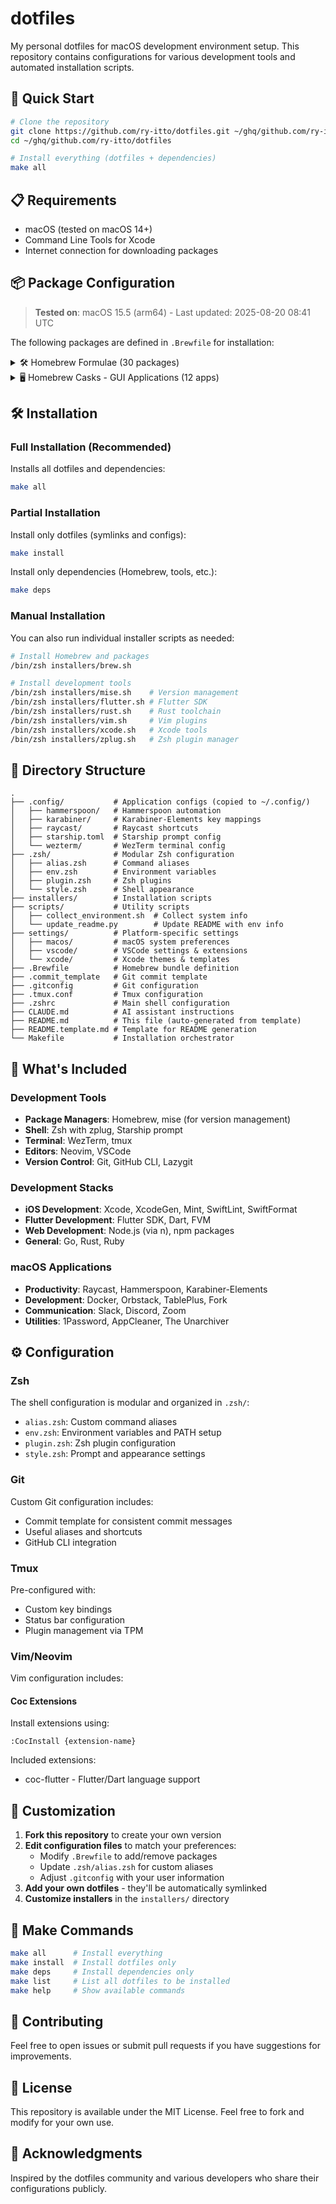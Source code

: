 # dotfiles

My personal dotfiles for macOS development environment setup. This repository contains configurations for various development tools and automated installation scripts.

## 🚀 Quick Start

```bash
# Clone the repository
git clone https://github.com/ry-itto/dotfiles.git ~/ghq/github.com/ry-itto/dotfiles
cd ~/ghq/github.com/ry-itto/dotfiles

# Install everything (dotfiles + dependencies)
make all
```

## 📋 Requirements

- macOS (tested on macOS 14+)
- Command Line Tools for Xcode
- Internet connection for downloading packages

<!-- START ENVIRONMENT INFO -->
## 📦 Package Configuration

> **Tested on**: macOS 15.5 (arm64) - Last updated: 2025-08-20 08:41 UTC

The following packages are defined in `.Brewfile` for installation:

<details>
<summary>🛠️ Homebrew Formulae (30 packages)</summary>


**zsh関係**

- `zsh` - Z shell - Modern shell with advanced features
- `zplug` - Zsh plugin manager

**iOS**

- `xcodegen` - Generate Xcode projects from spec files
- `xcbeautify` - Xcode build output formatter

**Flutter**

- `usbmuxd` - USB multiplexing daemon for iOS devices
- `libimobiledevice` (latest development version) - iOS device communication library
- `ideviceinstaller` - Manage iOS apps from command line
- `ios-deploy` - Install and debug iOS apps from command line

**MCP**

- `uv` - Fast Python package installer and resolver

**ツール**

- `ag` - The Silver Searcher - Fast code searching
- `gh` - GitHub CLI
- `ghq` - Git repository organizer
- `fzf` - Fuzzy finder for command line
- `jq` - JSON processor
- `tig` - Text-mode interface for git
- `tree` - Display directory tree structure
- `nkf` - Network Kanji Filter - Character encoding converter
- `git` - Distributed version control system
- `emojify` - Emoji on the command line
- `nvim` - Neovim - Hyperextensible Vim-based text editor
- `tmux` - Terminal multiplexer
- `starship` - Cross-shell prompt
- `mise` - Development environment manager (formerly rtx)
- `act` - Run GitHub Actions locally

**gPRC**

- `protobuf` - Protocol Buffers - Google's data interchange format

**ruby-build**

- `openssl@3` - Cryptography and SSL/TLS toolkit
- `readline` - GNU readline library
- `libyaml` - YAML parser and emitter library
- `autoconf` - Automatic configure script builder
- `gmp` - GNU multiple precision arithmetic library

</details>

<details>
<summary>🖥️ Homebrew Casks - GUI Applications (12 apps)</summary>


**Cask**

- `clipy` - Clipboard manager
- `raycast` - Productivity launcher
- `font-hack-nerd-font` - Hack font with Nerd Font patches
- `font-hackgen` - Japanese programming font
- `font-hackgen-nerd` - HackGen with Nerd Font patches
- `notion` - All-in-one workspace
- `notion-calendar` - Calendar app by Notion
- `figma` - Collaborative design tool
- `discord` - Voice, video, and text chat
- `rectangle` - Window management app
- `hammerspoon` - Desktop automation tool
- `wezterm` - GPU-accelerated terminal emulator

</details>
<!-- END ENVIRONMENT INFO -->

## 🛠 Installation

### Full Installation (Recommended)

Installs all dotfiles and dependencies:

```bash
make all
```

### Partial Installation

Install only dotfiles (symlinks and configs):

```bash
make install
```

Install only dependencies (Homebrew, tools, etc.):

```bash
make deps
```

### Manual Installation

You can also run individual installer scripts as needed:

```bash
# Install Homebrew and packages
/bin/zsh installers/brew.sh

# Install development tools
/bin/zsh installers/mise.sh    # Version management
/bin/zsh installers/flutter.sh # Flutter SDK
/bin/zsh installers/rust.sh    # Rust toolchain
/bin/zsh installers/vim.sh     # Vim plugins
/bin/zsh installers/xcode.sh   # Xcode tools
/bin/zsh installers/zplug.sh   # Zsh plugin manager
```

## 📂 Directory Structure

```
.
├── .config/           # Application configs (copied to ~/.config/)
│   ├── hammerspoon/   # Hammerspoon automation
│   ├── karabiner/     # Karabiner-Elements key mappings
│   ├── raycast/       # Raycast shortcuts
│   ├── starship.toml  # Starship prompt config
│   └── wezterm/       # WezTerm terminal config
├── .zsh/              # Modular Zsh configuration
│   ├── alias.zsh      # Command aliases
│   ├── env.zsh        # Environment variables
│   ├── plugin.zsh     # Zsh plugins
│   └── style.zsh      # Shell appearance
├── installers/        # Installation scripts
├── scripts/           # Utility scripts
│   ├── collect_environment.sh  # Collect system info
│   └── update_readme.py        # Update README with env info
├── settings/          # Platform-specific settings
│   ├── macos/         # macOS system preferences
│   ├── vscode/        # VSCode settings & extensions
│   └── xcode/         # Xcode themes & templates
├── .Brewfile          # Homebrew bundle definition
├── .commit_template   # Git commit template
├── .gitconfig         # Git configuration
├── .tmux.conf         # Tmux configuration
├── .zshrc             # Main shell configuration
├── CLAUDE.md          # AI assistant instructions
├── README.md          # This file (auto-generated from template)
├── README.template.md # Template for README generation
└── Makefile           # Installation orchestrator
```

## 🎯 What's Included

### Development Tools

- **Package Managers**: Homebrew, mise (for version management)
- **Shell**: Zsh with zplug, Starship prompt
- **Terminal**: WezTerm, tmux
- **Editors**: Neovim, VSCode
- **Version Control**: Git, GitHub CLI, Lazygit

### Development Stacks

- **iOS Development**: Xcode, XcodeGen, Mint, SwiftLint, SwiftFormat
- **Flutter Development**: Flutter SDK, Dart, FVM
- **Web Development**: Node.js (via n), npm packages
- **General**: Go, Rust, Ruby

### macOS Applications

- **Productivity**: Raycast, Hammerspoon, Karabiner-Elements
- **Development**: Docker, Orbstack, TablePlus, Fork
- **Communication**: Slack, Discord, Zoom
- **Utilities**: 1Password, AppCleaner, The Unarchiver

## ⚙️ Configuration

### Zsh

The shell configuration is modular and organized in `.zsh/`:

- `alias.zsh`: Custom command aliases
- `env.zsh`: Environment variables and PATH setup
- `plugin.zsh`: Zsh plugin configuration
- `style.zsh`: Prompt and appearance settings

### Git

Custom Git configuration includes:
- Commit template for consistent commit messages
- Useful aliases and shortcuts
- GitHub CLI integration

### Tmux

Pre-configured with:
- Custom key bindings
- Status bar configuration
- Plugin management via TPM

### Vim/Neovim

Vim configuration includes:

#### Coc Extensions

Install extensions using:

```vim
:CocInstall {extension-name}
```

Included extensions:
- coc-flutter - Flutter/Dart language support

## 🔧 Customization

1. **Fork this repository** to create your own version
2. **Edit configuration files** to match your preferences:
   - Modify `.Brewfile` to add/remove packages
   - Update `.zsh/alias.zsh` for custom aliases
   - Adjust `.gitconfig` with your user information
3. **Add your own dotfiles** - they'll be automatically symlinked
4. **Customize installers** in the `installers/` directory

## 📝 Make Commands

```bash
make all      # Install everything
make install  # Install dotfiles only
make deps     # Install dependencies only
make list     # List all dotfiles to be installed
make help     # Show available commands
```

## 🤝 Contributing

Feel free to open issues or submit pull requests if you have suggestions for improvements.

## 📄 License

This repository is available under the MIT License. Feel free to fork and modify for your own use.

## 🙏 Acknowledgments

Inspired by the dotfiles community and various developers who share their configurations publicly.